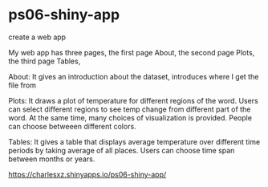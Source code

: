 # ps06-shiny-app
create a web app

My web app has three pages, the first page About, 
the second page Plots,
the third page Tables,

About:
It gives an introduction about the dataset, introduces where I get the file from

Plots:
It draws a plot of temperature for different regions of the word. Users can select different regions to see temp change from different part of the word. At the same time, many choices of visualization is provided. People can choose betweeen different colors.

Tables:
It gives a table that displays average temperature over different time periods by taking average of all places. Users can choose time span between months or years. 





https://charlesxz.shinyapps.io/ps06-shiny-app/
